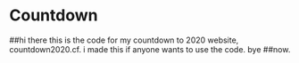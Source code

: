 # Countdown 
##hi there this is the code for my countdown to 2020 website, countdown2020.cf. i made this if anyone wants to use the code. bye ##now.
##
